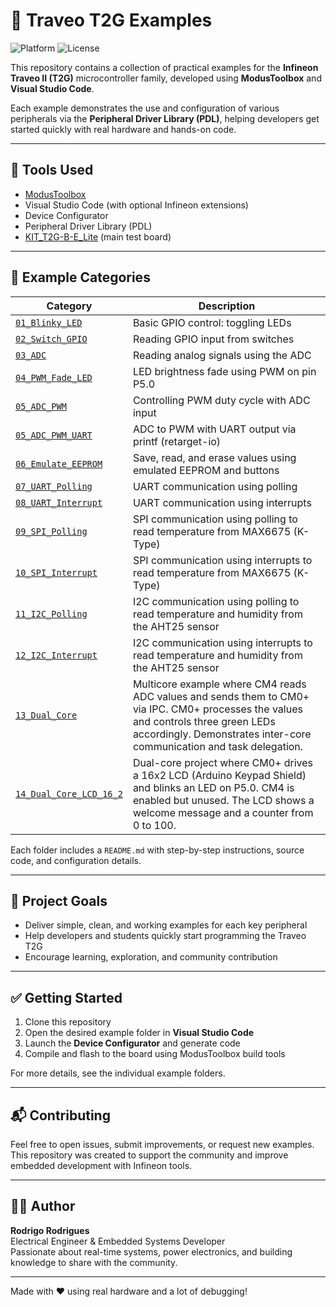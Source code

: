 # 🚀 Traveo T2G Examples

![Platform](https://img.shields.io/badge/platform-Traveo%20T2G-blue)
![License](https://img.shields.io/badge/license-MIT-green)

This repository contains a collection of practical examples for the **Infineon Traveo II (T2G)** microcontroller family, developed using **ModusToolbox** and **Visual Studio Code**.

Each example demonstrates the use and configuration of various peripherals via the **Peripheral Driver Library (PDL)**, helping developers get started quickly with real hardware and hands-on code.

---

## 🔧 Tools Used

- [ModusToolbox](https://www.infineon.com/cms/en/design-support/tools/sdk/modustoolbox-software/)
- Visual Studio Code (with optional Infineon extensions)
- Device Configurator
- Peripheral Driver Library (PDL)
- [KIT_T2G-B-E_Lite](https://www.infineon.com/cms/en/product/evaluation-boards/kit_t2g-b-e_lite/) (main test board)

---

## 📁 Example Categories

| Category                      | Description                                                               |
|-------------------------------|---------------------------------------------------------------------------|
| [`01_Blinky_LED`](./01_Blinky_LED)             | Basic GPIO control: toggling LEDs                                           |
| [`02_Switch_GPIO`](./02_Switch_GPIO)           | Reading GPIO input from switches                                            |
| [`03_ADC`](./03_ADC)                          | Reading analog signals using the ADC                                       |
| [`04_PWM_Fade_LED`](./04_PWM_Fade_LED)         | LED brightness fade using PWM on pin P5.0                                  |
| [`05_ADC_PWM`](./05_ADC_PWM)                   | Controlling PWM duty cycle with ADC input                                  |
| [`05_ADC_PWM_UART`](./05_ADC_PWM_UART)         | ADC to PWM with UART output via printf (retarget-io)                       |
| [`06_Emulate_EEPROM`](./06_Emulate_EEPROM)     | Save, read, and erase values using emulated EEPROM and buttons            |
| [`07_UART_Polling`](./07_UART_Polling)         | UART communication using polling                                            |
| [`08_UART_Interrupt`](./08_UART_Interrupt)     | UART communication using interrupts                                         |
| [`09_SPI_Polling`](./09_SPI_Polling)         | SPI communication using polling to read temperature from MAX6675 (K-Type)  |
| [`10_SPI_Interrupt`](./10_SPI_Interrupt)     | SPI communication using interrupts to read temperature from MAX6675 (K-Type) |
| [`11_I2C_Polling`](./11_I2C_Polling)           | I2C communication using polling to read temperature and humidity from the AHT25 sensor|
| [`12_I2C_Interrupt`](./12_I2C_Interrupt)       | I2C communication using interrupts to read temperature and humidity from the AHT25 sensor|
| [`13_Dual_Core`](./13_Dual_Core)              | Multicore example where CM4 reads ADC values and sends them to CM0+ via IPC. CM0+ processes the values and controls three green LEDs accordingly. Demonstrates inter-core communication and task delegation. |
| [`14_Dual_Core_LCD_16_2`](./14_Dual_Core_LCD_16_2) | Dual-core project where CM0+ drives a 16x2 LCD (Arduino Keypad Shield) and blinks an LED on P5.0. CM4 is enabled but unused. The LCD shows a welcome message and a counter from 0 to 100. |

Each folder includes a `README.md` with step-by-step instructions, source code, and configuration details.

---

## 🧠 Project Goals

- Deliver simple, clean, and working examples for each key peripheral
- Help developers and students quickly start programming the Traveo T2G
- Encourage learning, exploration, and community contribution

---

## ✅ Getting Started

1. Clone this repository
2. Open the desired example folder in **Visual Studio Code**
3. Launch the **Device Configurator** and generate code
4. Compile and flash to the board using ModusToolbox build tools

For more details, see the individual example folders.

---

## 📬 Contributing

Feel free to open issues, submit improvements, or request new examples.  
This repository was created to support the community and improve embedded development with Infineon tools.

---

## 👨‍💻 Author

**Rodrigo Rodrigues**  
Electrical Engineer & Embedded Systems Developer  
Passionate about real-time systems, power electronics, and building knowledge to share with the community.

---

Made with ❤️ using real hardware and a lot of debugging!
